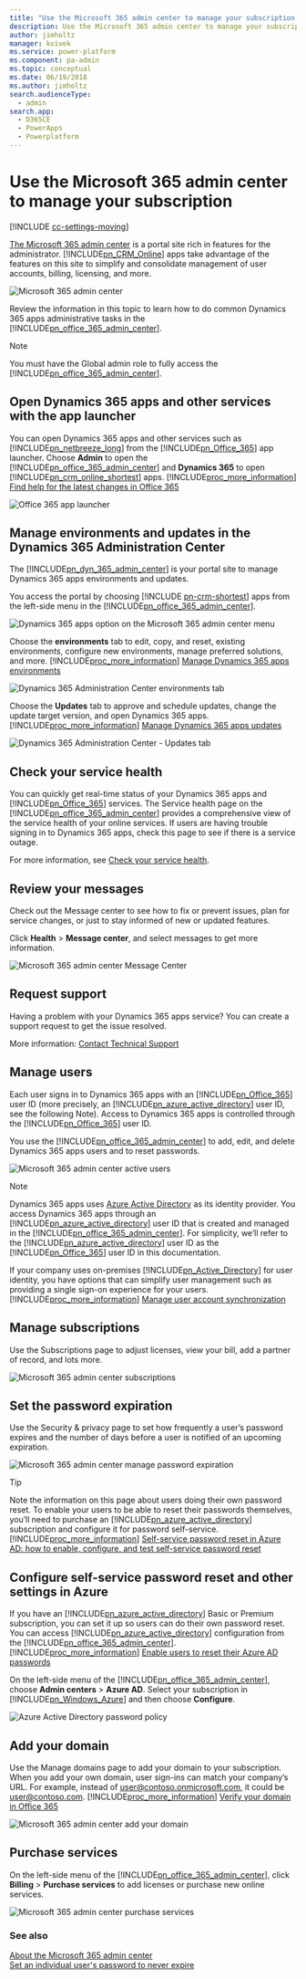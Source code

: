 ```yaml
---
title: "Use the Microsoft 365 admin center to manage your subscription  | MicrosoftDocs"
description: Use the Microsoft 365 admin center to manage your subscription
author: jimholtz
manager: kvivek
ms.service: power-platform
ms.component: pa-admin
ms.topic: conceptual
ms.date: 06/19/2018
ms.author: jimholtz
search.audienceType: 
  - admin
search.app: 
  - D365CE
  - PowerApps
  - Powerplatform
---
```

# Use the Microsoft 365 admin center to manage your subscription 

[!INCLUDE [cc-settings-moving](../includes/cc-settings-moving.md)] 

[The Microsoft 365 admin center](https://support.office.com/article/About-the-Office-365-admin-center-758befc4-0888-4009-9f14-0d147402fd23) is a portal site rich in features for the administrator. [!INCLUDE[pn_CRM_Online](../includes/pn-crm-online.md)] apps take advantage of the features on this site to simplify and consolidate management of user accounts, billing, licensing, and more.  
  
 ![Microsoft 365 admin center](../admin/media/o365-admin-center.png "Microsoft 365 admin center")  
  
 Review the information in this topic to learn how to do common Dynamics 365 apps administrative tasks in the [!INCLUDE[pn_office_365_admin_center](../includes/pn-office-365-admin-center.md)].  
  
> [!NOTE]
>  You must have the Global admin role to fully access the [!INCLUDE[pn_office_365_admin_center](../includes/pn-office-365-admin-center.md)].  
  
<a name="BKMK_AppLauncher"></a>   
## Open Dynamics 365 apps and other services with the app launcher  
 You can open Dynamics 365 apps and other services such as [!INCLUDE[pn_netbreeze_long](../includes/pn-social-engagement-long.md)] from the [!INCLUDE[pn_Office_365](../includes/pn-office-365.md)] app launcher. Choose **Admin** to open the [!INCLUDE[pn_office_365_admin_center](../includes/pn-office-365-admin-center.md)] and **Dynamics 365** to open [!INCLUDE[pn_crm_online_shortest](../includes/pn-crm-online-shortest.md)] apps. [!INCLUDE[proc_more_information](../includes/proc-more-information.md)] [Find help for the latest changes in Office 365](https://support.office.com/client/Find-help-for-the-latest-changes-in-Office-365-22E9A8BF-EF08-4B95-B10F-6E839440339C?NS=O365ENTADMIN&Version=15&HelpId=O365E_NewAppLauncher)  
  
 ![Office 365 app launcher](../admin/media/admin-center-app-launcher.png "Office 365 app launcher")  
  
<a name="BKMK_CRMAdminCenter"></a>   
## Manage environments and updates in the Dynamics 365 Administration Center  
 The [!INCLUDE[pn_dyn_365_admin_center](../includes/pn-dyn-365-admin-center.md)] is your portal site to manage Dynamics 365 apps environments and updates.  
  
 You access the portal by choosing [!INCLUDE [pn-crm-shortest](../includes/pn-crm-shortest.md)] apps from the left-side menu in the [!INCLUDE[pn_office_365_admin_center](../includes/pn-office-365-admin-center.md)].  
  
 ![Dynamics 365 apps option on the Microsoft 365 admin center menu](../admin/media/o365-admin-center-crm.png "Dynamics 365 apps option on the Microsoft 365 admin center menu")  
  
 Choose the **environments** tab to edit, copy, and reset, existing environments, configure new environments, manage preferred solutions, and more. [!INCLUDE[proc_more_information](../includes/proc-more-information.md)] [Manage Dynamics 365 apps environments](/dynamics365/customer-engagement/admin/manage-online-instances.md)  
  
 ![Dynamics 365 Administration Center environments tab](../admin/media/crm-admin-center-instances.png "Dynamics 365 Administration Center environments tab")  
  
 Choose the **Updates** tab to approve and schedule updates, change the update target version, and open Dynamics 365 apps. [!INCLUDE[proc_more_information](../includes/proc-more-information.md)] [Manage Dynamics 365 apps updates](/dynamics365/customer-engagement/admin/manage-updates.md)  
  
 ![Dynamics 365 Administration Center - Updates tab](../admin/media/crm-admin-center-updates.png "Dynamics 365 Administration Center - Updates tab")  
  
<a name="BKMK_ServiceHealth"></a>   

## Check your service health  
 You can quickly get real-time status of your Dynamics 365 apps and [!INCLUDE[pn_Office_365](../includes/pn-office-365.md)] services. The Service health page on the [!INCLUDE[pn_office_365_admin_center](../includes/pn-office-365-admin-center.md)] provides a comprehensive view of the service health of your online services. If users are having trouble signing in to Dynamics 365 apps, check this page to see if there is a service outage.  
  
For more information, see [Check your service health](use-office-365-admin-center-manage-subscription.md#check-your-service-health).
  
<a name="BKMK_ServiceMessages"></a>   

## Review your messages  
 Check out the Message center to see how to fix or prevent issues, plan for service changes, or just to stay informed of new or updated features.  
  
 Click **Health** > **Message center**, and select messages to get more information.  
  
 ![Microsoft 365 admin center Message Center](../admin/media/office-365-admin-center-message-center.png "Microsoft 365 admin center Message Center")  
  
<a name="BKMK_ServiceRequest"></a>   

## Request support  
 Having a problem with your Dynamics 365 apps service? You can create a support request to get the issue resolved.  
  
More information: [Contact Technical Support](get-help-support.md)

<a name="BKMK_ManageUsers"></a>   

## Manage users  
 Each user signs in to Dynamics 365 apps with an [!INCLUDE[pn_Office_365](../includes/pn-office-365.md)] user ID (more precisely, an [!INCLUDE[pn_azure_active_directory](../includes/pn-azure-active-directory.md)] user ID, see the following Note). Access to Dynamics 365 apps is controlled through the [!INCLUDE[pn_Office_365](../includes/pn-office-365.md)] user ID.  
  
 You use the [!INCLUDE[pn_office_365_admin_center](../includes/pn-office-365-admin-center.md)] to add, edit, and delete Dynamics 365 apps users and to reset passwords.  
  
 ![Microsoft 365 admin center active users](../admin/media/o365-admin-center-manage-users.png "Microsoft 365 admin center active users")  
  
> [!NOTE]
> Dynamics 365 apps uses [Azure Active Directory](https://docs.microsoft.com/azure/active-directory/active-directory-whatis) as its identity provider. You access Dynamics 365 apps through an [!INCLUDE[pn_azure_active_directory](../includes/pn-azure-active-directory.md)] user ID that is created and managed in the [!INCLUDE[pn_office_365_admin_center](../includes/pn-office-365-admin-center.md)]. For simplicity, we’ll refer to the [!INCLUDE[pn_azure_active_directory](../includes/pn-azure-active-directory.md)] user ID as the [!INCLUDE[pn_Office_365](../includes/pn-office-365.md)] user ID in this documentation.  
  
 If your company uses on-premises [!INCLUDE[pn_Active_Directory](../includes/pn-active-directory.md)] for user identity, you have options that can simplify user management such as providing a single sign-on experience for your users. [!INCLUDE[proc_more_information](../includes/proc-more-information.md)] [Manage user account synchronization](../admin/manage-user-account-synchronization.md)  
  
<a name="BKMK_ManageLicensing"></a>   
## Manage subscriptions  
 Use the Subscriptions page to adjust licenses, view your bill, add a partner of record, and lots more.  
  
 ![Microsoft 365 admin center subscriptions](../admin/media/o365-admin-center-manage-subscriptions.png "Microsoft 365 admin center subscriptions")  
  
<a name="BKMK_SetPassword"></a>   
## Set the password expiration  
 Use the Security & privacy page to set how frequently a user’s password expires and the number of days before a user is notified of an upcoming expiration.  
  
 ![Microsoft 365 admin center manage password expiration](../admin/media/o365-admin-center-password-expiration.png "Microsoft 365 admin center manage password expiration")  
  
> [!TIP]
>  Note the information on this page about users doing their own password reset. To enable your users to be able to reset their passwords themselves, you’ll need to purchase an [!INCLUDE[pn_azure_active_directory](../includes/pn-azure-active-directory.md)] subscription and configure it for password self-service. [!INCLUDE[proc_more_information](../includes/proc-more-information.md)] [Self-service password reset in Azure AD: how to enable, configure, and test self-service password reset](https://docs.microsoft.com/azure/active-directory/active-directory-passwords-getting-started#enable-users-to-reset-their-azure-ad-passwords)  
  
<a name="BKMK_PasswordSelfSet"></a>   
## Configure self-service password reset and other settings in Azure  
 If you have an [!INCLUDE[pn_azure_active_directory](../includes/pn-azure-active-directory.md)] Basic or Premium subscription, you can set it up so users can do their own password reset. You can access [!INCLUDE[pn_azure_active_directory](../includes/pn-azure-active-directory.md)] configuration from the [!INCLUDE[pn_office_365_admin_center](../includes/pn-office-365-admin-center.md)]. [!INCLUDE[proc_more_information](../includes/proc-more-information.md)] [Enable users to reset their Azure AD passwords](https://azure.microsoft.com/documentation/articles/active-directory-passwords-getting-started/#enable-users-to-reset-their-azure-ad-passwords)  
  
 On the left-side menu of the [!INCLUDE[pn_office_365_admin_center](../includes/pn-office-365-admin-center.md)], choose **Admin centers** > **Azure AD**. Select your subscription in [!INCLUDE[pn_Windows_Azure](../includes/pn-windows-azure.md)] and then choose **Configure**.  
  
 ![Azure Active Directory password policy](../admin/media/o365-admin-center-azure-ad.png "Azure Active Directory password policy")  
  
<a name="BKMK_AddDomain"></a>   
## Add your domain  
 Use the Manage domains page to add your domain to your subscription. When you add your own domain, user sign-ins can match your company’s URL. For example, instead of user@contoso.onmicrosoft.com, it could be user@contoso.com. [!INCLUDE[proc_more_information](../includes/proc-more-information.md)] [Verify your domain in Office 365](http://support.office.com/article/Verify-your-domain-in-Office-365-6383f56d-3d09-4dcb-9b41-b5f5a5efd611)  
  
 ![Microsoft 365 admin center add your domain](../admin/media/o365-admin-center-add0domain.png "Microsoft 365 admin center add your domain")  
  
<a name="BKMK_PurchaseServices"></a>   
## Purchase services  
 On the left-side menu of the [!INCLUDE[pn_office_365_admin_center](../includes/pn-office-365-admin-center.md)], click **Billing** > **Purchase services** to add licenses or purchase new online services.  
  
 ![Microsoft 365 admin center purchase services](../admin/media/o365-admin-center-purchase-services.png "Microsoft 365 admin center purchase services")  
  
### See also  
 [About the Microsoft 365 admin center](https://support.office.com/article/About-the-Office-365-admin-center-758befc4-0888-4009-9f14-0d147402fd23)  
 [Set an individual user's password to never expire](https://support.office.com/article/Set-an-individual-user-s-password-to-never-expire-f493e3af-e1d8-4668-9211-230c245a0466)

